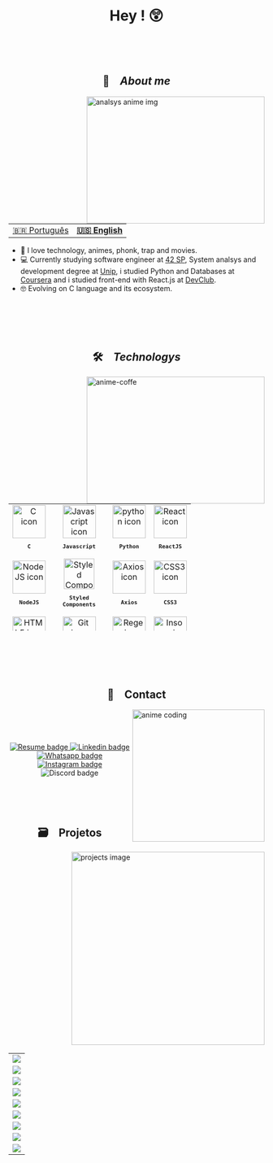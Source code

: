 <h1 align="center"> Hey ! 😲</h1>
<br><br><br>

<h2 align="center">📇 &ensp; <i>About me</i></h2>
<img align="right" src="https://github.com/joaoneon/joaoneon/assets/6489188/171d3d07-ce35-49e1-99a1-7d681cc07776"
    width="350px" height="250px" alt="analsys anime img">
<table align="center">
    <tr>
        <td>
            <a href="README.md">🇧🇷 Português</a>
        </td>
        <td>
            <b>
                <a href="readme-en.md">🇺🇸 English</a>
            </b>
        </td>
    </tr>
</table>
<ul align="left">
    <li> 🥰 I love technology, animes, phonk, trap and movies.</li>
    <li> 💻 Currently studying software engineer at <a href="https://www.42sp.org.br/" target="_blank">42 SP</a>,
        System analsys and development degree at <a href="https://www.unip.br/" target="_blank">Unip</a>,
        i studied Python and Databases at <a href="https://www.coursera.org/" target="_blank">Coursera</a> and i studied
        front-end with React.js at <a href="https://rodolfomori.com.br/devclub/" target="_blank">DevClub</a>.</li>
    <li> 🤓 Evolving on C language and its ecosystem.</li>
</ul>
<br><br><br><br>
<h2 align="center">🛠️ &ensp; <i>Technologys</i></h2>
<img align="right" width="350px" height="250px" alt="anime-coffe"
    src="https://github.com/joaoneon/joaoneon/assets/6489188/5b4d0d86-d55c-48c3-ab8b-6c30ef68badb" />
<table align="center" height="250px">
    <tr>
        <td align="center">
            <img src="https://skillicons.dev/icons?i=c" width="65px" alt="C icon" /><br>
            <sub>
                <b>
                    <pre>C</pre>
                </b>
            </sub>
        </td>
        <td align="center">
            <img src="https://skillicons.dev/icons?i=js" width="65px" alt="Javascript icon" /><br>
            <sub>
                <b>
                    <pre>Javascript</pre>
                </b>
            </sub>
        </td>
        <td align="center">
            <img src="https://skillicons.dev/icons?i=python" width="65px" alt="python icon" /><br>
            <sub>
                <b>
                    <pre>Python</pre>
                </b>
            </sub>
        </td>
        <td align="center">
            <img src="https://skillicons.dev/icons?i=react" width="65px" alt="React icon" /><br>
            <sub>
                <b>
                    <pre>ReactJS</pre>
                </b>
            </sub>
        </td>
    </tr>
    <tr>
        <td align="center">
            <img src="https://skillicons.dev/icons?i=nodejs" width="65px" alt="NodeJS icon" /><br>
            <sub>
                <b>
                    <pre>NodeJS</pre>
                </b>
            </sub>
        </td>
        <td align="center">
            <img src="https://skillicons.dev/icons?i=styledcomponents" width="60px" alt="Styled Components icon" /><br>
            <sub>
                <b>
                    <pre>Styled<br>Components</pre>
                </b>
            </sub>
        </td>
        <td align="center">
            <img src="https://user-images.githubusercontent.com/86276393/177149370-01f7c4a4-9763-478f-938c-ec3d4e7c76c5.png"
                width="65px" alt="Axios icon" /><br>
            <sub>
                <b>
                    <pre>&ensp;Axios&ensp;</pre>
                </b>
            </sub>
        </td>
        <td align="center">
            <img src="https://skillicons.dev/icons?i=css" width="65px" alt="CSS3 icon" /><br>
            <sub>
                <b>
                    <pre>CSS3</pre>
                </b>
            </sub>
        </td>
    </tr>
    <tr>
        <td align="center">
            <img src="https://skillicons.dev/icons?i=html" width="65px" alt="HTML5 icon" /><br>
            <sub>
                <b>
                    <pre>HTML5</pre>
                </b>
            </sub>
        </td>
        <td align="center" width="100px;">
            <img src="https://skillicons.dev/icons?i=git" width="65px" alt="Git icon" /><br>
            <sub>
                <b>
                    <pre>Git</pre>
                </b>
            </sub>
        </td>
        <td align="center">
            <img src="https://skillicons.dev/icons?i=regex" width="65px" alt="Regex icon" /><br>
            <sub>
                <b>
                    <pre>Regex</pre>
                </b>
            </sub>
        </td>
        <td align="center">
            <img src="https://user-images.githubusercontent.com/86276393/177148580-f21f8f32-113c-499c-8c4d-f03412137f82.svg"
                width="65px" alt="Insomnia icon" /><br>
            <sub>
                <b>
                    <pre>Insomnia</pre>
                </b>
            </sub>
        </td>
    </tr>
    <tr>
        <td align="center">
            <img src="https://skillicons.dev/icons?i=vscode" width="65px" alt="visual studio code icon" /><br>
            <sub>
                <b>
                    <pre>VSCode</pre>
                </b>
            </sub>
        </td>
        <td align="center">
            <img src="https://user-images.githubusercontent.com/86276393/205502680-8c4634eb-5032-446c-a5ff-d669a0fa787c.png"
                width="80px" alt="Linux and Windows icon" /><br>
            <sub>
                <b>
                    <pre>Linux /<br>Windows</pre>
                </b>
            </sub>
        </td>
        <td align="center">
            <img src="https://skillicons.dev/icons?i=bash" width="65px" alt="bash icon" /><br>
            <sub>
                <b>
                    <pre>Terminal</pre>
                </b>
            </sub>
        </td>
    </tr>
</table>
<br><br><br><br>

<h2 align="center"> 📩 &ensp; Contact</h2>
<img align="right" width="260px"
    src="https://github.com/joaoneon/joaoneon/assets/6489188/d02bd94d-477b-4aad-a1a1-14372aa7249d" alt="anime coding">
<br><br><br>
<p align="center">
    <a href="https://www.canva.com/design/DAFkWfbM6hw/sqIC1mcrS3AePqN3u5zILA/edit?utm_content=DAFkWfbM6hw&utm_campaign=designshare&utm_medium=link2&utm_source=sharebutton"
        target="_blank">
        <img src="https://img.shields.io/badge/Currículo-4285F4?style=for-the-badge&amp;logo=read-the-docs&amp;logoColor=white"
            alt="Resume badge">
    </a>
    <a href="https://www.linkedin.com/in/joao-p-a-c/" target="_blank">
        <img src="https://img.shields.io/badge/LinkedIn-0077B5?style=for-the-badge&logo=linkedin&logoColor=white"
            alt="Linkedin badge">
    </a>
    <a href="https://wa.me/5511974845839?text=Oie,%20estou%20a%20disposição,%20entre%20em%20contato%20comigo."
        target="_blank">
        <img src="https://img.shields.io/badge/WhatsApp-25D366?style=for-the-badge&logo=whatsapp&logoColor=white"
            alt="Whatsapp badge">
    </a>
    <a href="https://www.instagram.com/neonftn/" target="_blank">
        <img src="https://img.shields.io/badge/Instagram-E4405F?style=for-the-badge&logo=instagram&logoColor=white"
            alt="Instagram badge">
    </a>
     <img src="https://dcbadge.vercel.app/api/shield/137314163755057152?compact=true" alt="Discord badge">

</p>

<br><br><br>
<h2 align="center">🗃️ &ensp; Projetos</h2>
<img align="right" src="https://github.com/joaoneon/joaoneon/assets/6489188/df651d33-02c9-4be7-86ec-1e43a9220644"
    height="380 px" alt="projects image">
<table align="left" height="450px" width="350">
 <tr>
        <td>
            <a href="https://github.com/joaoneon/42_so-long" target="_blank">
                <img align="center"
                    src="https://github-readme-stats.vercel.app/api/pin/?username=joaoneon&repo=42_so-long&theme=tokyonight&hide_border=true&show_icons=true">
            </a>
        </td>
    </tr>
        <td>
            <a href="https://github.com/joaoneon/42_born2beroot" target="_blank">
                <img align="center"
                    src="https://github-readme-stats.vercel.app/api/pin/?username=joaoneon&repo=42_born2beroot&theme=tokyonight&hide_border=true&show_icons=true">
            </a>
        </td>
    </tr>
       <tr>
        <td>
            <a href="https://github.com/joaoneon/42_printf" target="_blank">
                <img align="center"
                    src="https://github-readme-stats.vercel.app/api/pin/?username=joaoneon&repo=42_printf&theme=tokyonight&hide_border=true&show_icons=true">
            </a>
        </td>
    </tr>
        <tr>
        <td>
            <a href="https://github.com/joaoneon/42_get-next-line" target="_blank">
                <img align="center"
                    src="https://github-readme-stats.vercel.app/api/pin/?username=joaoneon&repo=42_get-next-line&theme=tokyonight&hide_border=true&show_icons=true">
            </a>
        </td>
    </tr>
        <tr>
        <td>
            <a href="https://github.com/joaoneon/42_libft" target="_blank">
                <img align="center"
                    src="https://github-readme-stats.vercel.app/api/pin/?username=joaoneon&repo=42_libft&theme=tokyonight&hide_border=true&show_icons=true">
            </a>
        </td>
    </tr>
    <tr>
        <td>
            <a href="https://github.com/joaoneon/Bubble-sort-teste-mesa" target="_blank">
                <img align="center"
                    src="https://github-readme-stats.vercel.app/api/pin/?username=joaoneon&repo=Bubble-sort-teste-mesa&theme=tokyonight&hide_border=true&show_icons=true&cache_seconds=14400">
            </a>
        </td>
    </tr>
     <tr>
        <td>
            <a href="https://github.com/joaoneon/first-node-project" target="_blank">
                <img align="center"
                    src="https://github-readme-stats.vercel.app/api/pin/?username=joaoneon&repo=first-node-project&theme=tokyonight&hide_border=true&show_icons=true&cache_seconds=14400">
            </a>
        </td>
    </tr>
     <tr>
        <td>
            <a href="https://github.com/joaoneon/c-piscine-42" target="_blank">
                <img align="center"
                    src="https://github-readme-stats.vercel.app/api/pin/?username=joaoneon&repo=c-piscine-42&theme=tokyonight&hide_border=true&show_icons=true">
            </a>
        </td>
    </tr>

  <tr>
        <td>
            <a href="https://github.com/joaoneon/money-converter-realtime" target="_blank">
                <img align="center"
                    src="https://github-readme-stats.vercel.app/api/pin/?username=joaoneon&repo=money-converter-realtime&theme=tokyonight&hide_border=true&show_icons=true">
            </a>
        </td>
    </tr>
 </table>
